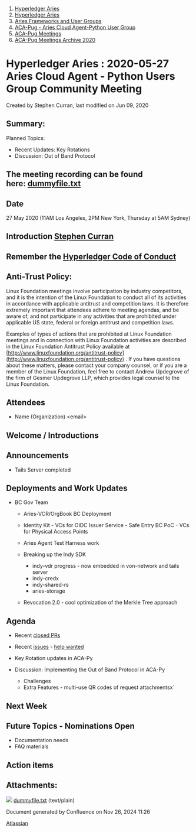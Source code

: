 1. [Hyperledger Aries](index.html)
2. [Hyperledger Aries](Hyperledger-Aries_18481154.html)
3. [Aries Frameworks and User Groups](Aries-Frameworks-and-User-Groups_18481290.html)
4. [ACA-Pug - Aries Cloud Agent-Python User Group](ACA-Pug---Aries-Cloud-Agent-Python-User-Group_18484248.html)
5. [ACA-Pug Meetings](ACA-Pug-Meetings_18484272.html)
6. [ACA-Pug Meetings Archive 2020](ACA-Pug-Meetings-Archive-2020_18513017.html)

# Hyperledger Aries : 2020-05-27 Aries Cloud Agent - Python Users Group Community Meeting

Created by Stephen Curran, last modified on Jun 09, 2020

## Summary:

Planned Topics:

- Recent Updates: Key Rotations
- Discussion: Out of Band Protocol

## The meeting recording can be found here: [dummyfile.txt](#)

## Date

27 May 2020 (11AM Los Angeles, 2PM New York, Thursday at 5AM Sydney)

## Introduction [Stephen Curran](https://lf-hyperledger.atlassian.net/wiki/people/557058:d676f135-ecd6-465b-b7eb-f87976bf4569?ref=confluence)

## Remember the [Hyperledger Code of Conduct](https://lf-hyperledger.atlassian.net/wiki/spaces/HYP/pages/19595281/Hyperledger+Code+of+Conduct)

## Anti-Trust Policy:

Linux Foundation meetings involve participation by industry competitors, and it is the intention of the Linux Foundation to conduct all of its activities in accordance with applicable antitrust and competition laws. It is therefore extremely important that attendees adhere to meeting agendas, and be aware of, and not participate in any activities that are prohibited under applicable US state, federal or foreign antitrust and competition laws.

Examples of types of actions that are prohibited at Linux Foundation meetings and in connection with Linux Foundation activities are described in the Linux Foundation Antitrust Policy available at [http://www.linuxfoundation.org/antitrust-policy](http://www.linuxfoundation.org/antitrust-policy) . If you have questions about these matters, please contact your company counsel, or if you are a member of the Linux Foundation, feel free to contact Andrew Updegrove of the firm of Gesmer Updegrove LLP, which provides legal counsel to the Linux Foundation.

## Attendees

- Name (Organization) &lt;email&gt;

## Welcome / Introductions

## Announcements

- Tails Server completed

## Deployments and Work Updates

- BC Gov Team
  
  - Aries-VCR/OrgBook BC Deployment
  - Identity Kit - VCs for OIDC Issuer Service - Safe Entry BC PoC - VCs for Physical Access Points
  - Aries Agent Test Harness work
  - Breaking up the Indy SDK
    
    - indy-vdr progress - now embedded in von-network and tails server
    - indy-credx
    - indy-shared-rs
    - aries-storage
  - Revocation 2.0 - cool optimization of the Merkle Tree approach

## Agenda

- Recent [closed PRs](https://github.com/hyperledger/aries-cloudagent-python/pulls?q=is%3Apr%20is%3Aclosed%20sort%3Aupdated-desc)
- Recent [issues](https://github.com/hyperledger/aries-cloudagent-python/issues?q=is%3Aissue%20is%3Aopen%20sort%3Aupdated-desc) - [help wanted](https://github.com/hyperledger/aries-cloudagent-python/issues?q=is%3Aissue%20is%3Aopen%20sort%3Aupdated-desc%20label%3A%22help%20wanted%22%20)
- Key Rotation updates in ACA-Py
- Discussion: Implementing the Out of Band Protocol in ACA-Py
  
  - Challenges
  - Extra Features - multi-use QR codes of request attachmentsx\`

## Next Week

## Future Topics - Nominations Open

- Documentation needs
- FAQ materials

## Action items

## Attachments:

![](images/icons/bullet_blue.gif) [dummyfile.txt](attachments/18486920/18513740.txt) (text/plain)

Document generated by Confluence on Nov 26, 2024 11:26

[Atlassian](http://www.atlassian.com/)
